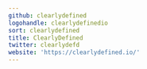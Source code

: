 ```yaml
---
github: clearlydefined
logohandle: clearlydefinedio
sort: clearlydefined
title: ClearlyDefined
twitter: clearlydefd
website: 'https://clearlydefined.io/'
---
```

